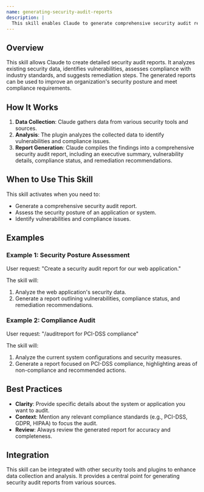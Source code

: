 ```yaml
---
name: generating-security-audit-reports
description: |
  This skill enables Claude to generate comprehensive security audit reports. It is designed to provide insights into an application or system's security posture, compliance status, and recommended remediation steps. Use this skill when the user requests a "security audit report", wants to "audit security", or needs a "vulnerability assessment report". The skill analyzes security data and produces a detailed report in various formats. It is best used to identify vulnerabilities, track compliance, and create remediation roadmaps. The skill can be activated via the command `/audit-report` or its shortcut `/auditreport`.
---
```


## Overview

This skill allows Claude to create detailed security audit reports. It analyzes existing security data, identifies vulnerabilities, assesses compliance with industry standards, and suggests remediation steps. The generated reports can be used to improve an organization's security posture and meet compliance requirements.

## How It Works

1. **Data Collection**: Claude gathers data from various security tools and sources.
2. **Analysis**: The plugin analyzes the collected data to identify vulnerabilities and compliance issues.
3. **Report Generation**: Claude compiles the findings into a comprehensive security audit report, including an executive summary, vulnerability details, compliance status, and remediation recommendations.

## When to Use This Skill

This skill activates when you need to:
- Generate a comprehensive security audit report.
- Assess the security posture of an application or system.
- Identify vulnerabilities and compliance issues.

## Examples

### Example 1: Security Posture Assessment

User request: "Create a security audit report for our web application."

The skill will:
1. Analyze the web application's security data.
2. Generate a report outlining vulnerabilities, compliance status, and remediation recommendations.

### Example 2: Compliance Audit

User request: "/auditreport for PCI-DSS compliance"

The skill will:
1. Analyze the current system configurations and security measures.
2. Generate a report focused on PCI-DSS compliance, highlighting areas of non-compliance and recommended actions.

## Best Practices

- **Clarity**: Provide specific details about the system or application you want to audit.
- **Context**: Mention any relevant compliance standards (e.g., PCI-DSS, GDPR, HIPAA) to focus the audit.
- **Review**: Always review the generated report for accuracy and completeness.

## Integration

This skill can be integrated with other security tools and plugins to enhance data collection and analysis. It provides a central point for generating security audit reports from various sources.